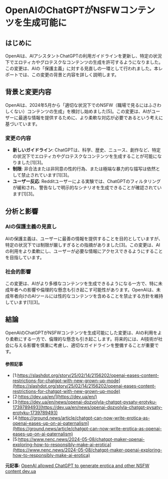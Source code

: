 # OpenAIのChatGPTがNSFWコンテンツを生成可能に

## はじめに

OpenAIは、AIアシスタントChatGPTの利用ガイドラインを更新し、特定の状況下でエロティカやグロテスクなコンテンツの生成を許可するようになりました。この変更は、AIの「保護主義」に対する見直しの一環として行われました。本レポートでは、この変更の背景と内容を詳しく説明します。

## 背景と変更内容

OpenAIは、2024年5月から「適切な状況下でのNSFW（職場で見るにはふさわしくない）コンテンツの生成」を検討し始めました[5]。この変更は、AIがユーザーに最適な情報を提供するために、より柔軟な対応が必要であるという考えに基づいています。

### 変更の内容

- **新しいガイドライン**: ChatGPTは、科学、歴史、ニュース、創作など、特定の状況下でエロティカやグロテスクなコンテンツを生成することが可能になりました[1][3]。
- **制限**: 非合法または非同意の性的行為、または極端な暴力的な描写は依然として禁止されています[1][3]。
- **ユーザー反応**: Redditユーザーによる実験では、ChatGPTのフィルタリングが緩和され、警告なしで明示的なシナリオを生成できることが確認されています[1][3]。

## 分析と影響

### AIの保護主義の見直し

AIの保護主義は、ユーザーに最善の情報を提供することを目的としていますが、特定の状況下では制限が厳しすぎるとの指摘がありました[3]。この変更は、AIの利用をより柔軟にし、ユーザーが必要な情報にアクセスできるようにすることを目指しています。

### 社会的影響

この変更は、AIがより多様なコンテンツを生成できるようになる一方で、特に未成年者への影響や倫理的な懸念も引き起こす可能性があります。OpenAIは、未成年者向けのAIツールには性的なコンテンツを含めることを禁止する方針を維持しています[1][3]。

## 結論

OpenAIのChatGPTがNSFWコンテンツを生成可能にした変更は、AIの利用をより柔軟にする一方で、倫理的な懸念も引き起こします。将来的には、AI技術が社会に与える影響を慎重に考慮し、適切なガイドラインを整備することが重要です。

#### 参照記事
- [1:https://slashdot.org/story/25/02/14/2156202/openai-eases-content-restrictions-for-chatgpt-with-new-grown-up-mode](https://slashdot.org/story/25/02/14/2156202/openai-eases-content-restrictions-for-chatgpt-with-new-grown-up-mode)
- [2:https://dev.ua/en/](https://dev.ua/en/)
- [3:https://dev.ua/en/news/openai-dozvolyla-chatgpt-pysaty-erotyku-1739789493](https://dev.ua/en/news/openai-dozvolyla-chatgpt-pysaty-erotyku-1739789493)
- [4:https://ground.news/article/chatgpt-can-now-write-erotica-as-openai-eases-up-on-ai-paternalism](https://ground.news/article/chatgpt-can-now-write-erotica-as-openai-eases-up-on-ai-paternalism)
- [5:https://www.nenc.news/2024-05-08/chatgpt-maker-openai-exploring-how-to-responsibly-make-ai-erotica](https://www.nenc.news/2024-05-08/chatgpt-maker-openai-exploring-how-to-responsibly-make-ai-erotica)


**元記事:** [OpenAI allowed ChatGPT to generate erotica and other NSFW content dev.ua](https://dev.ua/en/news/openai-dozvolyla-chatgpt-pysaty-erotyku-1739789493)